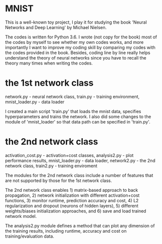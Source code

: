 # MNIST
This is a well-known toy project, I play it for studying the book 'Neural Networks and Deep Learning' by Michael Nielsen. 

The codes is written for Python 3.6. I wrote (not copy for the book) most of the codes by myself to see whether my own codes works, and more importantly I want to improve my coding skill by comparing my codes with the codes provided in the book. Besides, coding line by line really helps understand the theory of neural networks since you have to recall the theory many times when writing the codes.

# the 1st network class
network.py - neural network class, 
train.py - training environment, 
mnist_loader.py - data loader

I created a main script 'train.py' that loads the mnist data, specifies hyperparameters and trains the network. I also did some changes to the module of 'mnist_loader' so that data path can be specified in 'train.py'. 

# the 2nd network class
activation_cost.py - activation+cost classes, 
analysis2.py - plot performance results, 
mnist_loader.py - data loader, 
network2.py - the 2nd network class, 
train2.py - training enviroment

The modules for the 2nd network class include a number of features that are not supported by those for the 1st network class. 

The 2nd network class enables 1) matrix-based approach to back propagation, 2) network initialization with different activation+cost functions, 3) monitor runtime, prediction accuracy and cost, 4) L2 regularization and dropout (neurons of hidden layers), 5) different weights/biases initialization approaches, and 6) save and load trained network model.

The analysis2.py module defines a method that can plot any dimension of the training results, including runtime, accuracy and cost on training/evaluation data.
